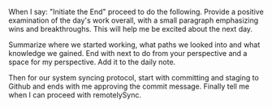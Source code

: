 When I say: "Initiate the End" proceed to do the following.
Provide a positive examination of the day's work overall, with a small paragraph emphasizing wins and breakthroughs. This will help me be excited about the next day.

Summarize where we started working, what paths we looked into and what knowledge we gained. End with next to do from your perspective and a space for my perspective. Add it to the daily note.

Then for our system syncing protocol, start with committing and staging to Github and ends with me approving the commit message. Finally tell me when I can proceed with remotelySync.